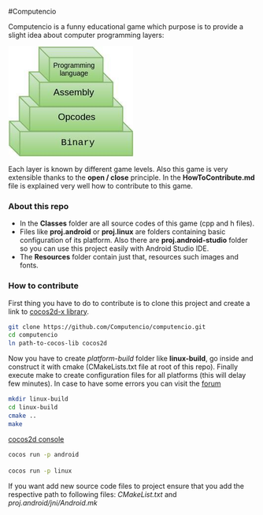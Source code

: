 
#Computencio

Computencio is a funny educational game which purpose is to provide a slight idea about
computer programming layers:

![](layers.jpg)

Each layer is known by different game levels. Also this game is very extensible thanks to the __open / close__ principle. In the __HowToContribute.md__ file is explained very well how to contribute to this game.


### About this repo


- In the __Classes__ folder are all source codes of this game (cpp and h files).
- Files like __proj.android__ or __proj.linux__ are folders containing basic configuration of its
platform. Also there are __proj.android-studio__ folder so you can use this project easily with Android Studio IDE.
- The __Resources__ folder contain just that, resources such images and fonts.

### How to contribute

First thing you have to do to contribute is to clone this project and create a link to [cocos2d-x library](http://www.cocos2d-x.org/filedown/cocos2d-x-3.10.zip).

```bash
git clone https://github.com/Computencio/computencio.git
cd computencio
ln path-to-cocos-lib cocos2d
```
Now you have to create _platform-build_ folder like __linux-build__, go inside and construct it with cmake (CMakeLists.txt file at root of this repo). Finally execute make to create configuration files for all platforms (this will delay few minutes). In case to have some errors you can visit the [forum](http://discuss.cocos2d-x.org/)

```bash
mkdir linux-build
cd linux-build
cmake ..
make
```

 [cocos2d console ](http://www.cocos2d-x.org/wiki/Cocos2d-console)

```bash
cocos run -p android

cocos run -p linux
```

If you want add new source code files to project ensure that you add the
respective path to following files: *CMakeList.txt* and
*proj.android/jni/Android.mk*
